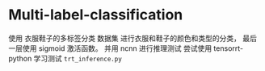 # Multi-label-classification
使用 衣服鞋子的多标签分类 数据集 进行衣服和鞋子的颜色和类型的分类， 
最后一层使用 sigmoid 激活函数。
并用 ncnn 进行推理测试
尝试使用 tensorrt-python 学习测试
`trt_inference.py`
